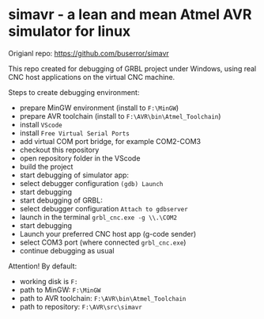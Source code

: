 simavr - a lean and mean Atmel AVR simulator for linux
======

Origianl repo: https://github.com/buserror/simavr

This repo created for debugging of GRBL project under Windows, using real CNC host applications on the virtual CNC machine.

Steps to create debugging environment:
- prepare MinGW environment (install to `F:\MinGW`)
- prepare AVR toolchain (install to `F:\AVR\bin\Atmel_Toolchain`)
- install `VScode`
- install `Free Virtual Serial Ports`
 - add virtual COM port bridge, for example COM2-COM3
- checkout this repository
- open repository folder in the VScode
- build the project
- start debugging of simulator app:
 - select debugger configuration `(gdb) Launch`
 - start debugging
- start debugging of GRBL:
 - select debugger configuration `Attach to gdbserver`
 - launch in the terminal `grbl_cnc.exe -g \\.\COM2`
 - start debugging
- Launch your preferred CNC host app (g-code sender)
 - select COM3 port (where connected `grbl_cnc.exe`)
- continue debugging as usual

Attention! By default:
- working disk is `F:`
- path to MinGW: `F:\MinGW`
- path to AVR toolchain: `F:\AVR\bin\Atmel_Toolchain`
- path to repository: `F:\AVR\src\simavr`
